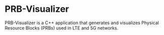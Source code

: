 # PRB-Visualizer
PRB-Visualizer is a C++ application that generates and visualizes Physical Resource Blocks (PRBs) used in LTE and 5G networks.
